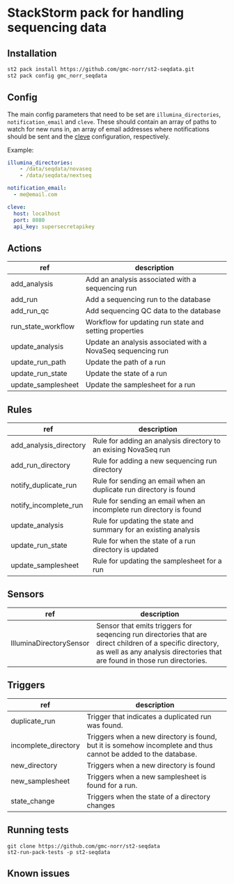 # StackStorm pack for handling sequencing data

## Installation

```bash
st2 pack install https://github.com/gmc-norr/st2-seqdata.git
st2 pack config gmc_norr_seqdata
```

## Config

The main config parameters that need to be set are `illumina_directories`, `notification_email` and `cleve`. These should contain an array of paths to watch for new runs in, an array of email addresses where notifications should be sent and the [cleve](https://github.com/gmc-norr/cleve) configuration, respectively.

Example:

```yaml
illumina_directories:
    - /data/seqdata/novaseq
    - /data/seqdata/nextseq

notification_email:
  - me@email.com

cleve:
  host: localhost
  port: 8080
  api_key: supersecretapikey
```

## Actions

ref | description
--- | ---
add_analysis       | Add an analysis associated with a sequencing run
add_run            | Add a sequencing run to the database
add_run_qc         | Add sequencing QC data to the database
run_state_workflow | Workflow for updating run state and setting properties
update_analysis    | Update an analysis associated with a NovaSeq sequencing run
update_run_path    | Update the path of a run
update_run_state   | Update the state of a run
update_samplesheet | Update the samplesheet for a run

## Rules

ref | description
--- | ---
add_analysis_directory | Rule for adding an analysis directory to an exising NovaSeq run
add_run_directory      | Rule for adding a new sequencing run directory
notify_duplicate_run   | Rule for sending an email when an duplicate run directory is found
notify_incomplete_run  | Rule for sending an email when an incomplete run directory is found
update_analysis        | Rule for updating the state and summary for an existing analysis
update_run_state       | Rule for when the state of a run directory is updated
update_samplesheet     | Rule for updating the samplesheet for a run

## Sensors

ref | description
--- | ---
IlluminaDirectorySensor | Sensor that emits triggers for seqencing run directories that are direct children of a specific directory, as well as any analysis directories that are found in those run directories.

## Triggers

ref | description
--- | ---
duplicate_run        | Trigger that indicates a duplicated run was found.
incomplete_directory | Triggers when a new directory is found, but it is somehow incomplete and thus cannot be added to the database.
new_directory        | Triggers when a new directory is found
new_samplesheet      | Triggers when a new samplesheet is found for a run.
state_change         | Triggers when the state of a directory changes

## Running tests

```
git clone https://github.com/gmc-norr/st2-seqdata
st2-run-pack-tests -p st2-seqdata
```

## Known issues
